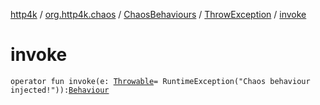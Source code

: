 [http4k](../../../index.md) / [org.http4k.chaos](../../index.md) / [ChaosBehaviours](../index.md) / [ThrowException](index.md) / [invoke](./invoke.md)

# invoke

`operator fun invoke(e: `[`Throwable`](https://kotlinlang.org/api/latest/jvm/stdlib/kotlin/-throwable/index.html)` = RuntimeException("Chaos behaviour injected!")): `[`Behaviour`](../../-behaviour.md)